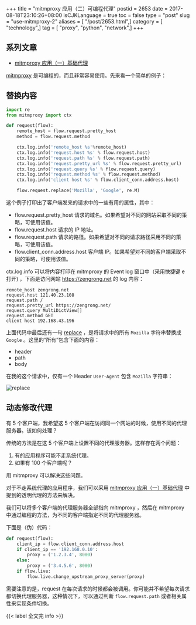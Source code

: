 +++
title = "mitmproxy 应用（二）可编程代理"
postid = 2653
date = 2017-08-18T23:10:26+08:00
isCJKLanguage = true
toc = false
type = "post"
slug = "use-mitmproxy-2"
aliases = [ "/post/2653.html",]
category = [ "technology",]
tag = [ "proxy", "python", "network",]
+++


## 系列文章

- [mitmproxy 应用（一）基础代理][1]


[mitmproxy][1] 是可编程的，而且非常容易使用。先来看一个简单的例子： <!--more-->

## 替换内容

``` python
import re
from mitmproxy import ctx

def request(flow):
    remote_host = flow.request.pretty_host
    method = flow.request.method

    ctx.log.info('remote_host %s'%remote_host)
    ctx.log.info('request.host %s' % flow.request.host)
    ctx.log.info('request.path %s' % flow.request.path)
    ctx.log.info('request.pretty_url %s' % flow.request.pretty_url)
    ctx.log.info('request.query %s' % flow.request.query)
    ctx.log.info('request.method %s' % flow.request.method)
    ctx.log.info('client host %s' % flow.client_conn.address.host)

    flow.request.replace('Mozilla', 'Google', re.M)
```

这个例子打印出了客户端发来的请求中的一些有用的属性，其中：

- flow.request.pretty_host 请求的域名。如果希望对不同的网站采取不同的策略，可使用该值。
- flow.request.host 请求的 IP 地址。
- flow.request.path 请求的路径。如果希望对不同的请求路径采用不同的策略，可使用该值。
- flow.client_conn.address.host 客户端 IP。如果希望对不同的客户端采取不同的策略，可使用该值。

ctx.log.info 可以将内容打印在 mitmproxy 的 Event log 窗口中（采用快捷键 e 打开) ，下面是访问网站 <https://zengrong.net> 的 log 内容：

```
remote_host zengrong.net
request.host 121.40.23.108
request.path /
request.pretty_url https://zengrong.net/
request.query MultiDictView[]
request.method GET
client host 192.168.43.196
```

上面代码中最后还有一句 [replace][3] ，是将请求中的所有 `Mozilla` 字符串替换成 `Google` 。这里的“所有”包含下面的内容：

- header
- path
- body

在我的这个请求中，仅有一个 Header `User-Agent` 包含 `Mozilla` 字符串：

![replace][mitmreplace]

## 动态修改代理

有 5 个客户端，我希望这 5 个客户端在访问同一个网站的时候，使用不同的代理服务器。该如何处理？

传统的方法是在这 5 个客户端上设置不同的代理服务器。这样存在两个问题：

1. 有的应用程序可能不走系统代理。
2. 如果有 100 个客户端呢？

用 mitmproxy 可以解决这些问题。

对于不走系统代理的应用程序，我们可以采用 [mitmproxy 应用（一）基础代理][1] 中提到的透明代理的方法来解决。

我们可以将多个客户端的代理服务器全部指向 mitmproxy ，然后在 mitmproxy 中通过编程的方法，为不同的客户端指定不同的代理服务器。

下面是（伪）代码：

``` python
def request(flow):
    client_ip = flow.client_conn.address.host
    if client_ip == '192.168.0.10':
        proxy = ('1.2.3.4', 8080)
    else:
        proxy = ('3.4.5.6', 8080)
    if flow.live:
        flow.live.change_upstream_proxy_server(proxy)
```

需要注意的是，request 在每次请求的时候都会被调用。你可能并不希望每次请求都切换代理服务器，这种情况下，可以通过判断 `flow.request.path` 或者相关属性来实现条件切换。

{{< label 全文完 info >}}

[1]: https://blog.zengrong.net/post/2652.html
[2]: https://mitmproxy.org/
[3]: http://docs.mitmproxy.org/en/stable/_modules/mitmproxy/net/http/request.html?highlight=replace
[mitmreplace]: /uploads/2017/08/mitmreplace.png
